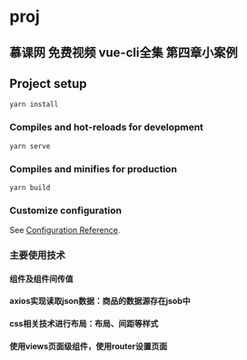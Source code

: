# proj

## 慕课网 免费视频  vue-cli全集 第四章小案例

## Project setup
```
yarn install
```

### Compiles and hot-reloads for development
```
yarn serve
```

### Compiles and minifies for production
```
yarn build
```

### Customize configuration
See [Configuration Reference](https://cli.vuejs.org/config/).

### 主要使用技术

#### 组件及组件间传值

#### axios实现读取json数据：商品的数据源存在jsob中

#### css相关技术进行布局：布局、间距等样式

#### 使用views页面级组件，使用router设置页面

